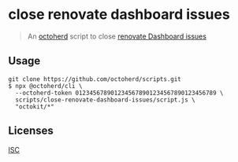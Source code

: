 # close renovate dashboard issues

> An [octoherd](https://github.com/octoherd) script to close [renovate Dashboard issues](https://docs.renovatebot.com/configuration-options/#dependencydashboard)

## Usage

```
git clone https://github.com/octoherd/scripts.git
$ npx @octoherd/cli \
  --octoherd-token 0123456789012345678901234567890123456789 \
  scripts/close-renovate-dashboard-issues/script.js \
  "octokit/*"
```

## Licenses

[ISC](../../LICENSE.md)
